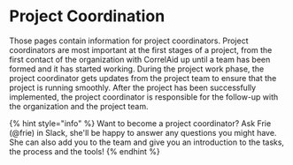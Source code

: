 # Project Coordination

Those pages contain information for project coordinators. Project coordinators are most important at the first stages of a project, from the first contact of the organization with CorrelAid up until a team has been formed and it has started working. During the project work phase, the project coordinator gets updates from the project team to ensure that the project is running smoothly. After the project has been successfully implemented, the project coordinator is responsible for the follow-up with the organization and the project team.

{% hint style="info" %}
Want to become a project coordinator? Ask Frie \(@frie\) in Slack, she'll be happy to answer any questions you might have. She can also add you to the team and give you an introduction to the tasks, the process and the tools! 
{% endhint %}



